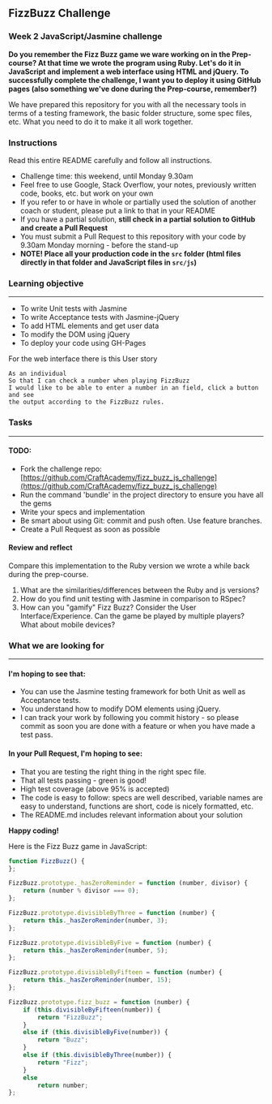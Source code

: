 ## FizzBuzz Challenge
### Week 2 JavaScript/Jasmine challenge
**Do you remember the Fizz Buzz game we ware working on in the Prep-course? At that time we wrote the program using Ruby. Let's do it in JavaScript and implement a web interface using HTML and jQuery. To successfully complete the challenge, I want you to deploy it using GitHub pages (also something we've done during the Prep-course, remember?)**

We have prepared this repository for you with all the necessary tools in terms of a testing framework, the  basic folder structure, some spec files, etc.  What you need to do it to make it all work together.

### Instructions
Read this entire README carefully and follow all instructions.
- Challenge time: this weekend, until Monday 9.30am
- Feel free to use Google, Stack Overflow, your notes, previously written code, books, etc. but work on your own
- If you refer to or have in whole or partially used the solution of another coach or student, please put a link to that in your README
- If you have a partial solution, **still check in a partial solution to GitHub and create a Pull Request**
- You must submit a Pull Request to this repository with your code by 9.30am Monday morning - before the stand-up
- **NOTE! Place all your production code in the `src` folder (html files directly in that folder and JavaScript files in `src/js`)**


### Learning objective

--------------------------------------------------------------------------------

- To write Unit tests with Jasmine
- To write Acceptance tests with Jasmine-jQuery
- To add HTML elements and get user data
- To modify the DOM using jQuery
- To deploy your code using GH-Pages


For the web interface there is this User story

```
As an individual
So that I can check a number when playing FizzBuzz
I would like to be able to enter a number in an field, click a button and see
the output according to the FizzBuzz rules.
```

### Tasks

-------------------------------------------------------------------------------
#### TODO:

- Fork the challenge repo: [https://github.com/CraftAcademy/fizz_buzz_js_challenge](https://github.com/CraftAcademy/fizz_buzz_js_challenge)
- Run the command 'bundle' in the project directory to ensure you have all the gems
- Write your specs and implementation
- Be smart about using Git: commit and push often. Use feature branches.
- Create a Pull Request as soon as possible

#### Review and reflect
Compare this implementation to the Ruby version we wrote a while back during the prep-course.

1. What are the similarities/differences between the Ruby and js versions?
2. How do you find unit testing with Jasmine in comparison to RSpec?
3. How can you "gamify" Fizz Buzz? Consider the User Interface/Experience. Can the game be played by multiple players? What about mobile devices?


### What we are looking for

--------------------------------------------------------------------------------

#### I'm hoping to see that:
- You can use the Jasmine testing framework for both Unit as well as Acceptance tests.
- You understand how to modify DOM elements using jQuery.
- I can track your work by following you commit history - so please commit as soon you are done with a feature or when you have made a test pass.

#### In your Pull Request, I'm hoping to see:
- That you are testing the right thing in the right spec file.
- That all tests passing - green is good!
- High test coverage (above 95% is accepted)
- The code is easy to follow: specs are well described, variable names are easy to understand, functions are short, code is nicely formatted, etc.
- The README.md includes relevant information about your solution

**Happy coding!**

Here is the Fizz Buzz game in JavaScript:

```javascript
function FizzBuzz() {
};

FizzBuzz.prototype._hasZeroReminder = function (number, divisor) {
    return (number % divisor === 0);
};

FizzBuzz.prototype.divisibleByThree = function (number) {
    return this._hasZeroReminder(number, 3);
};

FizzBuzz.prototype.divisibleByFive = function (number) {
    return this._hasZeroReminder(number, 5);
};

FizzBuzz.prototype.divisibleByFifteen = function (number) {
    return this._hasZeroReminder(number, 15);
};

FizzBuzz.prototype.fizz_buzz = function (number) {
    if (this.divisibleByFifteen(number)) {
        return "FizzBuzz";
    }
    else if (this.divisibleByFive(number)) {
        return "Buzz";
    }
    else if (this.divisibleByThree(number)) {
        return "Fizz";
    }
    else
        return number;
};
```
